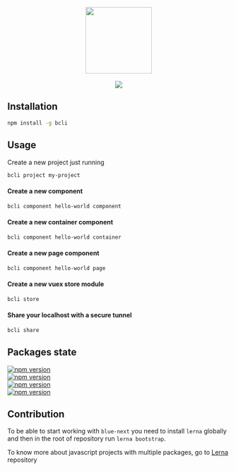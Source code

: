 <p align="center">
  <img  src="http://i.imgur.com/QmJrU0A.png" width="150" />
  <br />
  <br />
  <img src="https://travis-ci.org/Blocklevel/blue-next.svg?branch=master" />
</p>


## Installation

```bash
npm install -g bcli
```

## Usage

Create a new project just running 

```bash 
bcli project my-project
```

#### Create a new component

```bash
bcli component hello-world component
```

#### Create a new container component

```bash
bcli component hello-world container
```

#### Create a new page component

```bash
bcli component hello-world page
```

#### Create a new vuex store module

```bash
bcli store
```

#### Share your localhost with a secure tunnel

```bash
bcli share
```
## Packages state
<p>
  <a href="https://www.npmjs.com/package/bcli">
    <img src="https://img.shields.io/npm/v/bcli.svg?label=bcli" alt="npm version">
  </a><br>
  <a href="https://www.npmjs.com/package/blue-scripts">
    <img src="https://img.shields.io/npm/v/blue-scripts.svg?label=blue-scripts" alt="npm version">
  </a><br>
  <a href="https://www.npmjs.com/package/blue-templates">
    <img src="https://img.shields.io/npm/v/blue-templates.svg?label=blue-templates" alt="npm version">
  </a><br>
  <a href="https://www.npmjs.com/package/eslint-config-blocklevel">
    <img src="https://img.shields.io/npm/v/eslint-config-blocklevel.svg?label=eslint-config-blocklevel" alt="npm version">
  </a><br>
</p>

## Contribution

To be able to start working with `blue-next` you need to install `lerna` globally and then in the root of repository run `lerna bootstrap`.

To know more about javascript projects with multiple packages, go to [Lerna](https://github.com/lerna/lerna) repository
